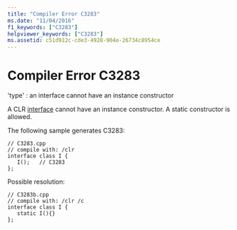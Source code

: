```yaml
---
title: "Compiler Error C3283"
ms.date: "11/04/2016"
f1_keywords: ["C3283"]
helpviewer_keywords: ["C3283"]
ms.assetid: c51d912c-cde3-4928-904e-26734c8954ce
---
```

# Compiler Error C3283

'type' : an interface cannot have an instance constructor

A CLR [interface](../../extensions/interface-class-cpp-component-extensions.md) cannot have an instance constructor.  A static constructor is allowed.

The following sample generates C3283:

```
// C3283.cpp
// compile with: /clr
interface class I {
   I();   // C3283
};
```

Possible resolution:

```
// C3283b.cpp
// compile with: /clr /c
interface class I {
   static I(){}
};
```